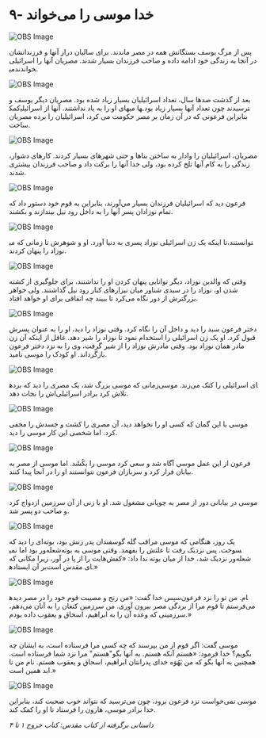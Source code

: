 # ۹- خدا موسی را می‌خواند

![OBS Image](https://cdn.door43.org/obs/jpg/360px/obs-en-09-01.jpg)

پس از مرگ یوسف بستگانش همه در مصر ماندند. برای سالیان دراز آنها و فرزندانشان در آنجا به زندگی خود ادامه داده و صاحب فرزندان بسیار شدند. مصریان آنها را اسرائیلی می‎‎خواندند.

![OBS Image](https://cdn.door43.org/obs/jpg/360px/obs-en-09-02.jpg)

بعد از گذشت صدها سال، تعداد اسرائیلیان بسیار زیاد شده بود. مصریان دیگر یوسف و کمک‎های او را به یاد نداشتند. آنها از اسرائیلی‎ها می‎ترسیدند چون تعداد آنها بسیار زیاد بود.
بنابراین فرعونی که در آن زمان بر مصر حکومت می کرد، اسرائیلیان را برده مصریان ساخت.

![OBS Image](https://cdn.door43.org/obs/jpg/360px/obs-en-09-03.jpg)

مصریان، اسرائیلیان را وادار به ساختن بناها و حتی شهرهای بسیار کردند. کارهای دشوار، زندگی را به کام آنها تلخ کرده بود، ولی خدا آنها را برکت داد و صاحب فرزندان بیشتری شدند.

![OBS Image](https://cdn.door43.org/obs/jpg/360px/obs-en-09-04.jpg)

فرعون دید که اسرائیلیان فرزندان بسیار می‌آورند، بنابراین به قوم خود دستور داد که تمام نوزادان پسر آنها را به داخل رود نیل بیندازند و بکشند.

![OBS Image](https://cdn.door43.org/obs/jpg/360px/obs-en-09-05.jpg)

تا اینکه یک زن اسرائیلی نوزاد پسری به دنیا آورد. او و شوهرش تا زمانی که می‎توانستند، نوزاد را پنهان کردند.

![OBS Image](https://cdn.door43.org/obs/jpg/360px/obs-en-09-06.jpg)

وقتی که والدین نوزاد، دیگر توانایی پنهان کردن او را نداشتند، برای جلوگیری از کشته شدن او، نوزاد را در سبدی شناور میان نیزارهای کنار رود نیل گذاشتند. ولی خواهر بزرگترش از دور نگاه می‌کرد تا ببیند چه اتفاقی برای او خواهد افتاد.

![OBS Image](https://cdn.door43.org/obs/jpg/360px/obs-en-09-07.jpg)

دختر فرعون سبد را دید و داخل آن را نگاه کرد. وقتی نوزاد را دید، او را به عنوان پسرش قبول کرد. او یک زن اسرائیلی را استخدام نمود تا نوزاد را شیر دهد. غافل از اینکه آن زن مادر همان نوزاد بود. وقتی مادرش نوزاد را از شیر گرفت، وی را به نزد دختر فرعون بازگرداند. او کودک را موسی نامید.

![OBS Image](https://cdn.door43.org/obs/jpg/360px/obs-en-09-08.jpg)

زمانی که موسی بزرگ شد، یک مصری را دید که برده‎ای اسرائیلی را کتک می‌زند. موسی تلاش کرد برادر اسرائیلی‌اش را نجات دهد.

![OBS Image](https://cdn.door43.org/obs/jpg/360px/obs-en-09-09.jpg)

موسی با این گمان که کسی او را نخواهد دید، آن مصری را کشت و جسدش را مخفی کرد. اما شخصی این کار موسی را دید.

![OBS Image](https://cdn.door43.org/obs/jpg/360px/obs-en-09-10.jpg)

فرعون از این عمل موسی آگاه شد و سعی کرد موسی را بکُشَد. اما موسی از مصر به بیابان فرار کرد و سربازان فرعون نتوانستند او را در آنجا پیدا کنند.

![OBS Image](https://cdn.door43.org/obs/jpg/360px/obs-en-09-11.jpg)

موسی در بیابانی دور از مصر به چوپانی مشغول شد. او با زنی از آن سرزمین ازدواج کرد و صاحب دو پسر شد.

![OBS Image](https://cdn.door43.org/obs/jpg/360px/obs-en-09-12.jpg)

یک روز، هنگامی که موسی مراقب گله گوسفندان پدر زنش بود، بوته‌ای را دید که شعله‌ور بود اما نمی‎سوخت. پس نزدیک رفت تا علتش را بفهمد. وقتی موسی به بوته شعله‌ور نزدیک شد، خدا از میان بوته ندا داد: «کفش‌هایت را از پا در آور، زیرا مکانی که بر آن ایستاده‎ای مقدس است.»

![OBS Image](https://cdn.door43.org/obs/jpg/360px/obs-en-09-13.jpg)

سپس خدا گفت: «من رنج و مصیبت قوم خود را در مصر دیده‎ام. من تو را نزد فرعون می‌فرستم تا قوم مرا از بردگی مصر بیرون آوری. من سرزمین کنعان را به آنان می‌دهم، سرزمینی که وعده آن را به ابراهیم، اسحاق و یعقوب داده بودم.»

![OBS Image](https://cdn.door43.org/obs/jpg/360px/obs-en-09-14.jpg)

موسی گفت: اگر قوم از من بپرسند که چه کسی مرا فرستاده است، به ایشان چه بگویم؟ خدا فرمود: «هستم آنکه هستم. به آنها بگو"هستم" مرا نزد شما فرستاده است. همچنین به آنها بگو که من یَهُوَه خدای پدرانتان ابراهیم، اسحاق و یعقوب هستم. نام من تا ابد همین است.»

![OBS Image](https://cdn.door43.org/obs/jpg/360px/obs-en-09-15.jpg)

موسی نمی‌خواست نزد فرعون برود، چون‌ می‌ترسید که نتواند خوب صحبت کند، بنابراین خدا برادر موسی، هارون را فرستاد تا او را کمک کند.

_داستانی برگرفته از کتاب مقدس: کتاب خروج ۱ تا ۴_
